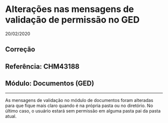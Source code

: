 # Alterações nas mensagens de validação de permissão no GED
20/02/2020
## Correção
## Referência: CHM43188
## Módulo: Documentos (GED)
***

As mensagens de validação no módulo de documentos foram alteradas para que fique mais claro quando é na própria pasta ou no diretório. No último caso, o usuário estará sem permissão em alguma pasta pai da pasta atual.
